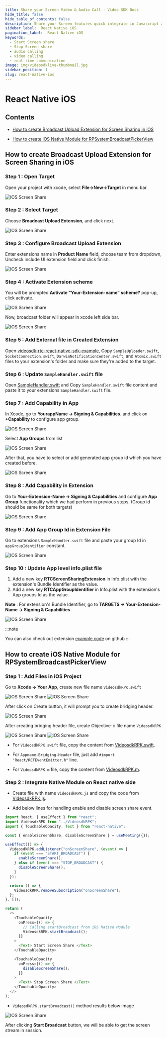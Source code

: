 ```yaml
---
title: Share your Screen Video & Audio Call - Video SDK Docs
hide_title: false
hide_table_of_contents: false
description: Share your Screen features quick integrate in Javascript and React JS with Video SDK to add live video & audio conferencing to your applications.
sidebar_label:  React Native iOS
pagination_label:  React Native iOS
keywords:
  - Start Screen share
  - Stop Screen share
  - audio calling
  - video calling
  - real-time communication
image: img/videosdklive-thumbnail.jpg
sidebar_position: 1
slug: react-native-ios
---
```



# React Native iOS

## Contents

 - [How to create Broadcast Upload Extension for Screen Sharing in iOS](/docs/guide/video-and-audio-calling-api-sdk/features/screenshare/react-native-ios#how-to-create-broadcast-upload-extension-for-screen-sharing-in-ios)

  - [How to create iOS Native Module for RPSystemBroadcastPickerView](/docs/guide/video-and-audio-calling-api-sdk/features/screenshare/react-native-ios#how-to-create-ios-native-module-for-rpsystembroadcastpickerview)

## How to create Broadcast Upload Extension for Screen Sharing in iOS

### Step 1 : Open Target

Open your project with xcode, select **File->New->Target**  in menu bar.

![IOS Screen Share](/img/ios-screenshare/step1-xcode.png)

### Step 2 : Select Target

Choose **Broadcast Upload Extension**, and click next.

![IOS Screen Share](/img/ios-screenshare/step2-xcode.png)


### Step 3 : Configure Broadcast Upload Extension

Enter extensions name in **Product Name** field, choose team from dropdown, Uncheck include UI extension field and click finish.

![IOS Screen Share](/img/ios-screenshare/step3-xcode.png)


### Step 4 : Activate Extension scheme

You will be prompted **Activate "Your-Extension-name" scheme?**  pop-up, click activate.

![IOS Screen Share](/img/ios-screenshare/step4-xcode.png)

 Now, broadcast folder will appear in xcode left side bar.

![IOS Screen Share](/img/ios-screenshare/step5-xcode.png)


### Step 5 : Add External file in Created Extension

Open [videosdk-rtc-react-native-sdk-example](https://github.com/videosdk-live/videosdk-rtc-react-native-sdk-example/tree/master/ios/BroadcastScreen),  Copy `SampleUploader.swift`, `SocketConnection.swift`, `DarwinNotificationCenter.swift`, and `Atomic.swift` files to your extension's folder and make sure they're added to the target.
### Step 6 : Update `SampleHandler.swift` file

 Open [SampleHandler.swift](https://github.com/videosdk-live/videosdk-rtc-react-native-sdk-example/blob/master/ios/BroadcastScreen/SampleHandler.swift) and Copy `SampleHandler.swift` file content and paste it to your extensions `SampleHandler.swift` file.

### Step 7 : Add Capability in App

In Xcode, go to **YourappName -> Signing & Capabilities**. and click on  **+Capability** to configure app group.

![IOS Screen Share](/img/ios-screenshare/step8-xcode.png)


Select **App Groups** from list 

![IOS Screen Share](/img/ios-screenshare/step9-xcode.png)


 After that, you have to select or add generated app group id which you have created before.

![IOS Screen Share](/img/ios-screenshare/step10-xcode.png)


### Step 8 : Add Capability in Extension

Go to **Your-Extension-Name -> Signing & Capabilities** and configure  **App Group** functionality which we had perform in previous steps. (Group id should be same for both targets)

![IOS Screen Share](/img/ios-screenshare/step11-xcode.png)

### Step 9 : Add App Group Id in Extension File

 Go to extensions `SampleHandler.swift` file and paste your group Id in `appGroupIdentifier` constant.

![IOS Screen Share](/img/ios-screenshare/step12-xcode.png)

### Step 10 : Update App level info.plist file

 1. Add a new key **RTCScreenSharingExtension** in Info.plist with the extension's Bundle Identifier as the value.
 2. Add a new key **RTCAppGroupIdentifier** in Info.plist with the extension's App groups Id as the value.

**Note** : For extension's Bundle Identifier, go to **TARGETS -> Your-Extension-Name -> Signing & Capabilities** .

![IOS Screen Share](/img/ios-screenshare/step13-xcode.png)


:::note

You can also check out extension [example code](https://github.com/videosdk-live/videosdk-rtc-react-native-sdk-example/tree/master/ios/BroadcastScreen) on github
:::


## How to create iOS Native Module for RPSystemBroadcastPickerView

### Step 1 : Add Files in iOS Project

Go to **Xcode -> Your App**, create new file name `VideosdkRPK.swift`

![IOS Screen Share](/img/ios-screenshare/step18-xcode.png)
![IOS Screen Share](/img/ios-screenshare/step19-xcode.png)

After click on Create button, it will prompt you to create bridging header.

![IOS Screen Share](/img/ios-screenshare/step20-xcode.png)

After creating bridging header file, create Objective-c file name `VideosdkRPK`

![IOS Screen Share](/img/ios-screenshare/step21-xcode.png)
![IOS Screen Share](/img/ios-screenshare/step22-xcode.png)



 - For `VideosdkRPK.swift` file, copy the content from [VideosdkRPK.swift](https://github.com/videosdk-live/videosdk-rtc-react-native-sdk-example/blob/master/ios/VideosdkRPK.swift).

 - For `Appname-Bridging-Header` file, just add  `#import "React/RCTEventEmitter.h"` line.

 - For `VideosdkRPK.m` file, copy the content from [VideosdkRPK.m](https://github.com/videosdk-live/videosdk-rtc-react-native-sdk-example/blob/master/ios/VideosdkRPK.m).



### Step 2 : Integrate Native Module on React native side

 - Create file with name  `VideosdkRPK.js` and copy the code from [VideosdkRPK.js](https://github.com/videosdk-live/videosdk-rtc-react-native-sdk-example/blob/master/VideosdkRPK.js).

 - Add below lines for handling enable and disable screen share event.

```js
import React, { useEffect } from "react";
import VideosdkRPK from "../VideosdkRPK";
import { TouchableOpacity, Text } from "react-native";

const { enableScreenShare, disableScreenShare } = useMeeting({});

useEffect(() => {
  VideosdkRPK.addListener("onScreenShare", (event) => {
    if (event === "START_BROADCAST") {
      enableScreenShare();
    } else if (event === "STOP_BROADCAST") {
      disableScreenShare();
    }
  });

  return () => {
    VideosdkRPK.removeSubscription("onScreenShare");
  };
}, []);

return (
  <>
    <TouchableOpacity
      onPress={() => {
        // Calling startBroadcast from iOS Native Module
        VideosdkRPK.startBroadcast();
      }}
    >
      <Text> Start Screen Share </Text>
    </TouchableOpacity>

    <TouchableOpacity
      onPress={() => {
        disableScreenShare();
      }}
    >
      <Text> Stop Screen Share </Text>
    </TouchableOpacity>
  </>
);

```
 - `VideosdkRPK.startBroadcast()` method results below image

![IOS Screen Share](/img/ios-screenshare/step23-xcode.png)

After clicking **Start Broadcast** button, we wiil be able to get the screen stream in session.


<!-- ## How to Create App Group in Apple Store
### Step 1 : Go to App store

Navigate to [App Group](https://developer.apple.com/account/resources/identifiers/list/applicationGroup) and click on identifier.

![IOS Screen Share](/img/ios-screenshare/step14-xcode.png)

### Step 2 : Choose App Groups

Select **App Groups** from identifier and click on continue.
![IOS Screen Share](/img/ios-screenshare/step15-xcode.png)

### Step 3 : Add identifier

Add description and identifier, then click continue.

**Note** : Make sure the identifier prefix should be **group**, for example **group.com.ScreenBroadcast**.

![IOS Screen Share](/img/ios-screenshare/step16-xcode.png)

### Step 4 : Register identifier

Now, click on Register button to register this group.
![IOS Screen Share](/img/ios-screenshare/step17-xcode.png) -->
